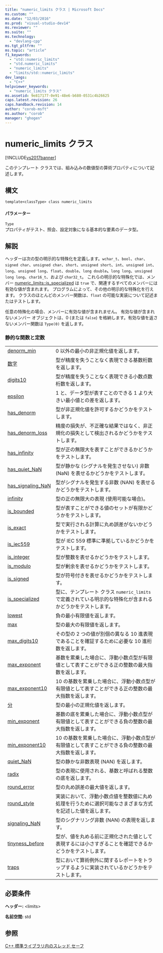 ```yaml
---
title: "numeric_limits クラス | Microsoft Docs"
ms.custom: ""
ms.date: "12/03/2016"
ms.prod: "visual-studio-dev14"
ms.reviewer: ""
ms.suite: ""
ms.technology: 
  - "devlang-cpp"
ms.tgt_pltfrm: ""
ms.topic: "article"
f1_keywords: 
  - "std::numeric_limits"
  - "std.numeric_limits"
  - "numeric_limits"
  - "limits/std::numeric_limits"
dev_langs: 
  - "C++"
helpviewer_keywords: 
  - "numeric_limits クラス"
ms.assetid: 9e817177-0e91-48e6-b680-0531c4b26625
caps.latest.revision: 26
caps.handback.revision: 14
author: "corob-msft"
ms.author: "corob"
manager: "ghogen"
---
```

# numeric_limits クラス
[!INCLUDE[vs2017banner](../assembler/inline/includes/vs2017banner.md)]

このテンプレート クラスでは、組み込みの数値型の算術プロパティについて記述します。  
  
## 構文  
  
```  
template<classType> class numeric_limits  
```  
  
#### パラメーター  
 `Type`  
 プロパティがテスト、照会、設定対象になる基本的な要素のデータ型。  
  
## 解説  
 ヘッダーは次の型の明示的な特殊化を定義します。`wchar_t`、`bool`、`char`、`signed char`、`unsigned char`、`short`、`unsigned short`、`int`、`unsigned int`、`long`、`unsigned long`、`float`、`double`、`long double`**、**`long long`、`unsigned long long`、`char16_t`、および `char32_t`。 これらの明示的な特殊化では、メンバー [numeric\_limits::is\_specialized](../Topic/numeric_limits::is_specialized.md) は `true` で、関連するすべてのメンバーには有効な値が含まれます。 プログラムによって、その他の明示的な特殊化を行えます。 クラスのほとんどのメンバー関数は、`float` の可能な実装について記述またはテストします。  
  
 任意の特殊化の場合、メンバーに有効な値が含まれません。 有効な値が含まれないメンバー オブジェクトは、0 \(または `false`\) を格納します。有効な値を返さないメンバー関数は `Type(0)` を返します。  
  
### 静的な関数と定数  
  
|||  
|-|-|  
|[denorm\_min](../Topic/numeric_limits::denorm_min.md)|0 以外の最小の非正規化値を返します。|  
|[数字](../Topic/numeric_limits::digits.md)|型が精度を失うことなく表現できる基数桁数を返します。|  
|[digits10](../Topic/numeric_limits::digits10.md)|型が精度を失うことなく表現できる小数点数桁数を返します。|  
|[epsilon](../Topic/numeric_limits::epsilon.md)|1 と、データ型が表すことのできる 1 より大きい最小値との差を返します。|  
|[has\_denorm](../Topic/numeric_limits::has_denorm.md)|型が非正規化値を許可するかどうかをテストします。|  
|[has\_denorm\_loss](../Topic/numeric_limits::has_denorm_loss.md)|精度の損失が、不正確な結果ではなく、非正規化の損失として検出されるかどうかをテストします。|  
|[has\_infinity](../Topic/numeric_limits::has_infinity.md)|型が正の無限大を表すことができるかどうかをテストします。|  
|[has\_quiet\_NaN](../Topic/numeric_limits::has_quiet_NaN.md)|型が静かな \(シグナルを発生させない\) 非数 \(NaN\) を表せるかどうかをテストします。|  
|[has\_signaling\_NaN](../Topic/numeric_limits::has_signaling_NaN.md)|型がシグナルを発生する非数 \(NAN\) を表せるかどうかをテストします。|  
|[infinity](../Topic/numeric_limits::infinity.md)|型の正の無限大の表現 \(使用可能な場合\)。|  
|[is\_bounded](../Topic/numeric_limits::is_bounded.md)|型が表すことができる値のセットが有限かどうかをテストします。|  
|[is\_exact](../Topic/numeric_limits::is_exact.md)|型で実行される計算に丸め誤差がないかどうかをテストします。|  
|[is\_iec559](../Topic/numeric_limits::is_iec559.md)|型が IEC 559 標準に準拠しているかどうかをテストします。|  
|[is\_integer](../Topic/numeric_limits::is_integer.md)|型が整数を表せるかどうかをテストします。|  
|[is\_modulo](../Topic/numeric_limits::is_modulo.md)|型が剰余を表せるかどうかをテストします。|  
|[is\_signed](../Topic/numeric_limits::is_signed.md)|型が符号付きを表せるかどうかをテストします。|  
|[is\_specialized](../Topic/numeric_limits::is_specialized.md)|型に、テンプレート クラス `numeric_limits` で定義されている明示的な特殊化が含まれるかどうかをテストします。|  
|[lowest](../Topic/numeric_limits::lowest.md)|負の最小有限値を返します。|  
|[max](../Topic/numeric_limits::max.md)|型の最大の有限値を返します。|  
|[max\_digits10](../Topic/numeric_limits::max_digits10.md)|その型の 2 つの値が別個の異なる 10 進表現であることを確証するために必要な 10 進桁数を返します。|  
|[max\_exponent](../Topic/numeric_limits::max_exponent.md)|基数を累乗した場合に、浮動小数点型が有限値として表すことができる正の整数の最大指数を返します。|  
|[max\_exponent10](../Topic/numeric_limits::max_exponent10.md)|10 の基数を累乗した場合に、浮動小数点型が有限値として表すことができる正の整数の最大指数を返します。|  
|[分](../Topic/numeric_limits::min.md)|型の最小の正規化値を返します。|  
|[min\_exponent](../Topic/numeric_limits::min_exponent.md)|基数の底を累乗した場合に、浮動小数点型が有限値として表すことができる負の整数の最大指数を返します。|  
|[min\_exponent10](../Topic/numeric_limits::min_exponent10.md)|10 の基数を累乗した場合に、浮動小数点型が有限値として表すことができる負の整数の最大指数を返します。|  
|[quiet\_NaN](../Topic/numeric_limits::quiet_NaN.md)|型の静かな非数表現 \(NAN\) を返します。|  
|[radix](../Topic/numeric_limits::radix.md)|型の表現に使用される、基数と呼ばれる整数の底を返します。|  
|[round\_error](../Topic/numeric_limits::round_error.md)|型の丸め誤差の最大値を返します。|  
|[round\_style](../Topic/numeric_limits::round_style.md)|実装において、浮動小数点値を整数値に丸め処理を行うために選択可能なさまざまな方式を記述した値を返します。|  
|[signaling\_NaN](../Topic/numeric_limits::signaling_NaN.md)|型のシグナリング非数 \(NAN\) の表現を返します。|  
|[tinyness\_before](../Topic/numeric_limits::tinyness_before.md)|型が、値を丸める前に正規化された値として表現するには小さすぎることを確認できるかどうかをテストします。|  
|[traps](../Topic/numeric_limits::traps.md)|型において算術例外に関するレポートをトラップするように実装されているかどうかをテストします。|  
  
## 必要条件  
 **ヘッダー:** \<limits\>  
  
 **名前空間:** std  
  
## 参照  
 [C\+\+ 標準ライブラリ内のスレッド セーフ](../standard-library/thread-safety-in-the-cpp-standard-library.md)